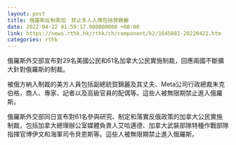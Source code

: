```yaml
---
layout: post
title: 俄羅斯反制美加　禁止多人入境包括賀錦麗
date: 2022-04-22 01:59:17.000000000 +08:00
link: https://news.rthk.hk/rthk/ch/component/k2/1645081-20220422.htm
categories: rthk
---
```


俄羅斯外交部宣布對29名美國公民和61名加拿大公民實施制裁，回應兩國不斷擴大針對俄羅斯的制裁。

被俄方納入制裁的美方人員包括副總統賀錦麗及其丈夫、Meta公司行政總裁朱克伯格，商人、專家、記者以及高級官員的配偶等。這些人被無限期禁止進入俄羅斯。

俄羅斯外交部同日宣布對61名參與研究、制定和落實反俄政策的加拿大公民實施制裁，包括加拿大總理辦公室媒體負責人艾哈邁德、加拿大武裝部隊特種作戰部隊指揮官博伊文和海軍司令貝恩斯等。這些人被無限期禁止進入俄羅斯。
